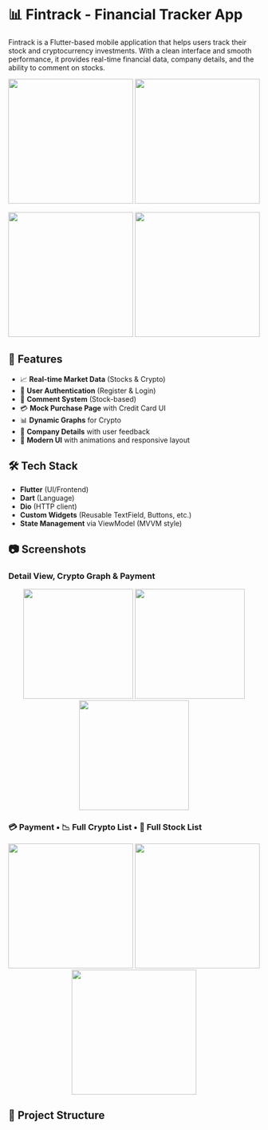 # 📊 Fintrack - Financial Tracker App

Fintrack is a Flutter-based mobile application that helps users track their stock and cryptocurrency investments. With a clean interface and smooth performance, it provides real-time financial data, company details, and the ability to comment on stocks.

<p align="center">
  <img src="https://github.com/user-attachments/assets/a1b82237-7377-4c58-bbdd-b3494fcaf2a5" width="250"/>
  <img src="https://github.com/user-attachments/assets/5026c37f-38ad-4c86-8ea5-5b9300237967" width="250"/>
</p>

<p align="center">
  <img src="https://github.com/user-attachments/assets/71c453fa-3c23-41bc-ac81-6af004d1cb94" width="250"/>
  <img src="https://github.com/user-attachments/assets/7754bf8a-1a26-467a-a1e6-a6eb231340b5" width="250"/>
</p>

## 🚀 Features

- 📈 **Real-time Market Data** (Stocks & Crypto)
- 👤 **User Authentication** (Register & Login)
- 📝 **Comment System** (Stock-based)
- 💳 **Mock Purchase Page** with Credit Card UI
- 📊 **Dynamic Graphs** for Crypto
- 💬 **Company Details** with user feedback
- 🌙 **Modern UI** with animations and responsive layout

## 🛠️ Tech Stack

- **Flutter** (UI/Frontend)
- **Dart** (Language)
- **Dio** (HTTP client)
- **Custom Widgets** (Reusable TextField, Buttons, etc.)
- **State Management** via ViewModel (MVVM style)

## 📷 Screenshots



### Detail View, Crypto Graph & Payment
<p align="center">
  <img src="https://github.com/user-attachments/assets/a2e2df05-2a68-4f04-940b-aec9e383a1fa" width="220"/>
  <img src="https://github.com/user-attachments/assets/56762db2-393b-4e0b-8e49-bf10cd48b85f" width="220"/>
  <img src="https://github.com/user-attachments/assets/a0d2b5d3-4404-473a-96bf-d25c4d73ab8e" width="220"/>
</p>

### 💳 Payment • 📉 Full Crypto List • 🏦 Full Stock List
<p align="center">
  <img src="https://github.com/user-attachments/assets/0a148617-3b5f-4dea-8a66-6cbaedbec0ae" width="250"/>
  <img src="https://github.com/user-attachments/assets/f7621b72-da8e-473c-ae5f-f52647c0df3c" width="250"/>
  <img src="https://github.com/user-attachments/assets/58dfc619-affe-465d-88a6-fffd796aa040" width="250"/>
</p>


## 📁 Project Structure

